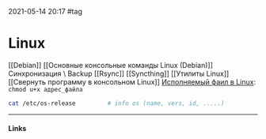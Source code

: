 2021-05-14 20:17
#tag
# Linux
[[Debian]]
[[Основные консольные команды Linux (Debian)]]
Синхронизация \ Backup [[Rsync]] [[Syncthing]]
[[Утилиты Linux]]
[[Свернуть программу в консольном Linux]]
[Исполняемый фаил в Linux](https://losst.ru/kak-sdelat-fajl-ispolnyaemym-v-linux): `chmod u+x адрес_файла`

```bash
cat /etc/os-release 		# info os (name, vers, id, .....)
```
_____________
#### Links